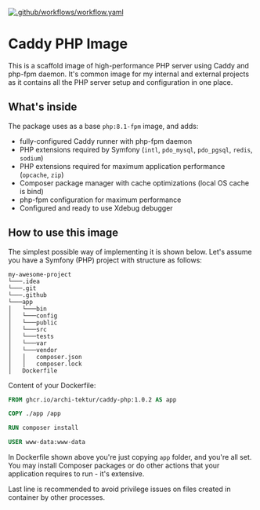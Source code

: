 [![.github/workflows/workflow.yaml](https://github.com/archi-tektur/caddy-php-image/actions/workflows/workflow.yaml/badge.svg?branch=main)](https://github.com/archi-tektur/caddy-php-image/actions/workflows/workflow.yaml)

# Caddy PHP Image
This is a scaffold image of high-performance PHP server using Caddy and php-fpm daemon. It's common image for my 
internal and external projects as it contains all the PHP server setup and configuration in one place.

## What's inside
The package uses as a base `php:8.1-fpm` image, and adds:
* fully-configured Caddy runner with php-fpm daemon
* PHP extensions required by Symfony (`intl`, `pdo_mysql`, `pdo_pgsql`, `redis`, `sodium`)
* PHP extensions required for maximum application performance (`opcache`, `zip`)
* Composer package manager with cache optimizations (local OS cache is bind)
* php-fpm configuration for maximum performance
* Configured and ready to use Xdebug debugger

## How to use this image
The simplest possible way of implementing it is shown below. Let's assume you have a Symfony (PHP) project with 
structure as follows:

```
my-awesome-project
└───.idea
└───.git  
└───.github
└───app
│   └───bin
│   └───config
│   └───public
│   └───src
│   └───tests
│   └───var
│   └───vendor
│   │   composer.json
│   │   composer.lock
│   Dockerfile
```

Content of your Dockerfile:

```dockerfile
FROM ghcr.io/archi-tektur/caddy-php:1.0.2 AS app

COPY ./app /app

RUN composer install

USER www-data:www-data
```
In Dockerfile shown above you're just copying `app` folder, and you're all set. You may install Composer packages or do 
other actions that your application requires to run - it's extensive.

Last line is recommended to avoid privilege issues on files created in container by other processes.
